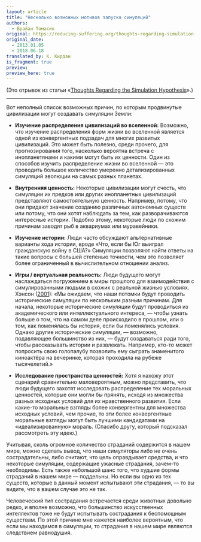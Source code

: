```yaml
---
layout: article
title: "Несколько возможных мотивов запуска симуляций"
authors:
  - Брайан Томасик
original: https://reducing-suffering.org/thoughts-regarding-simulation-hypothesis/#A_few_possible_motivations_for_simulations
original_date:
  - 2013.01.05
  - 2018.06.18
translated_by: К. Кирдан
is_fragment: true
preview: 
preview_here: true
---
```

(Это отрывок из статьи «[Thoughts Regarding the Simulation Hypothesis](https://reducing-suffering.org/thoughts-regarding-simulation-hypothesis)».)

---

Вот неполный список возможных причин, по которым продвинутые цивилизации могут создавать симуляции Земли:

- **Изучение распределения цивилизаций во вселенной:**
Возможно, что изучение распределения форм жизни во вселенной является одной из конвергентных подзадач для многих развитых цивилизаций. Это может быть полезно, среди прочего, для прогнозирования того, насколько вероятна встреча с инопланетянами и какими могут быть их ценности. Один из способов изучить распределение жизни во вселенной — это проводить большое количество умеренно детализированных симуляций эволюции на самых разных планетах.

- **Внутренняя ценность:**
Некоторые цивилизации могут счесть, что симуляции их предков или других инопланетных цивилизаций представляют самостоятельную ценность. Например, потому, что они придают значение созданию различных автономных существ или потому, что они хотят наблюдать за тем, как разворачиваются интересные истории. Подобно этому, некоторые люди по схожим причинам заводят рыб в аквариумах или муравейники.

- **Изучение истории:**
Люди часто обсуждают альтернативные варианты хода истории, вроде «Что, если бы Юг выиграл гражданскую войну в США?» Симуляции позволяют найти ответы на такие вопросы с большей степенью точности, чем это позволяет более ограниченный в вычислительном отношении анализ.
    
- **Игры / виртуальная реальность:**
Люди будущего могут наслаждаться погружением в миры прошлого для взаимодействия с симулированными людьми в схожих с реальной жизнью условиях. Хэнсон ([2001](http://mason.gmu.edu/~rhanson/Lifeinsim.html)): «Мы ожидаем, что наши потомки будут проводить исторические симуляции по нескольким разным причинам. Для начала, некоторые исторические симуляции будут проводиться из академического или интеллектуального интереса, — чтобы узнать больше о том, что на самом деле происходило в прошлом, или о том, как поменялась бы история, если бы поменялись условия. Однако другие исторические симуляции, — возможно, подавляющее большинство из них, — будут создаваться ради того, чтобы рассказывать истории и развлекать. Например, кто-то может попросить свою голопалубу позволить ему сыграть знаменитого киноактёра на вечеринке, которая проходила на рубеже тысячелетий.»

- **Исследование пространства ценностей:**
Хотя я нахожу этот сценарий сравнительно маловероятным, можно представить, что люди будущего захотят исследовать распределение тех моральных ценностей, которые они могли бы прянять, исходя из множества разных исходных условий для их нравственного развития. Если какие-то моральные взгляды более конвергентны для множества исходных условий, чем прочие, то эти более конвергентные моральные взгляды могут быть лучшими кандидатами на «идеализированную» мораль. (Спасибо другу, который подсказал рассмотреть эту идею.)

Учитывая, сколь огромное количество страданий содержится в нашем мире, можно сделать вывод, что наши симуляторы либо не очень сострадательны, либо считают, что цель оправдывает средства, и что некоторые симуляции, содержащие ужасные страдания, зачем-то необходимы. Есть также небольшой шанс того, что худшие формы страданий в нашем мире — поддельны. Но если вы одно из тех существ, которые в данный момент испытывают эти страдания, — то вы видите, что в вашем случае это не так.

Человеческий тип сострадания встречается среди животных довольно редко, и вполне возможно, что большинство искусственных интеллектов тоже не будут испытывать сострадания к беспомощным существам. По этой причине мне кажется наиболее вероятным, что если мы находимся в симуляции, то страдания в нашем мире являются следствием равнодушия.
